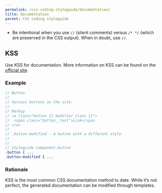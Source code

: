 ```yaml
---
permalink: /css-coding-styleguide/documentation/
title: Documentation
parent: CSS coding styleguide
---
```

- Be intentional when you use `//` (silent comments) versus `/* */` (which are preserved in the CSS output). When in doubt, use `//`.

## KSS
Use KSS for documentation. More information on KSS can be found on the
[official site](http://warpspire.com/kss/).

### Example

```scss
// Button
//
// Various buttons on the site.
//
// Markup
// <a class="button {{ modifier_class }}">
//  <span class="button__text">Link</span
// </a>
//
// .button-modified - A button with a different style.
//
//
// Styleguide component.button
.button { ...
.button-modified { ...
```

### Rationale
KSS is the most common CSS documentation method to date. While it’s not perfect,
the generated documentation can be modified through templates.

